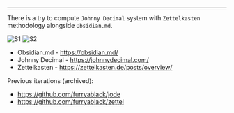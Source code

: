 ---- 

There is a try to compute `Johnny Decimal` system with `Zettelkasten` methodology alongside `Obsidian.md`.

![S1](https://github.com/furryablack/jojode/assets/15697884/8c99c046-af83-4f98-9ecc-3820733e8591)
![S2](https://github.com/furryablack/jojode/assets/15697884/a6dd206f-99d2-475c-b0e3-73fbc64f3d40)

- Obsidian.md - https://obsidian.md/
- Johnny Decimal - https://johnnydecimal.com/
- Zettelkasten - https://zettelkasten.de/posts/overview/

Previous iterations (archived):
- https://github.com/furryablack/jode
- https://github.com/furryablack/zettel


